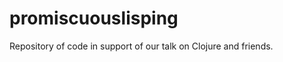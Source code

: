promiscuouslisping
==================

Repository of code in support of our talk on Clojure and friends.
